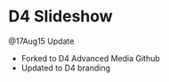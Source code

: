 D4 Slideshow
========

@17Aug15 Update
  - Forked to D4 Advanced Media Github
  - Updated to D4 branding
